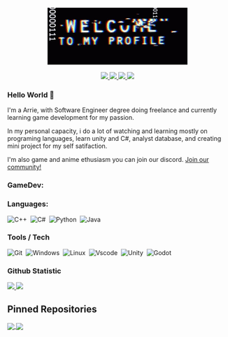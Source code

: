 <p align="center">
    <img src="Images/welcome.gif">
</p>

<p align="center">
	<a href="https://www.linkedin.com/in/arriemariessharief/">
		<img src="https://img.shields.io/badge/LinkedIn-0077B5?style=for-the-badge&logo=linkedin&logoColor=white" />
	</a>
  <a href="https://github.com/arrie-aries">
		<img src="https://img.shields.io/badge/GitHub-330F63?style=for-the-badge&logo=GitHub&logoColor=white" />
	</a>
	<a href="mailto:arrie.sharief@gmail.com">
		<img src="https://img.shields.io/badge/Gmail-D14836?style=for-the-badge&logo=gmail&logoColor=white" />
	</a>
	<a href="https://www.instagram.com/arrie_aries/">
		<img src="https://img.shields.io/badge/Instagram-ED1965.svg?&style=for-the-badge&logo=Instagram&logoColor=white" />
	</a>
</p>

### Hello World 👋

I'm a Arrie, with Software Engineer degree doing freelance and currently learning game development for my passion.

In my personal capacity, i do a lot of watching and learning mostly on programing languages, learn unity and C#, analyst database, and creating mini project for my self satifaction.

I'm also game and anime ethusiasm you can join our discord. <a href="https://www.mokkapps.de/blog"> Join our community!<a/>

### GameDev:

### Languages:
![C++](https://img.shields.io/badge/-C++-05122A?style=flat&logo=C%2B%2B&logoColor=00599C)&nbsp;
![C#](https://img.shields.io/badge/-csharp-05122A?style=flat&logo=csharp&logoColor=239120)&nbsp;
![Python](https://img.shields.io/badge/Python-05122A?style=flat&logo=python&logoColor=white)&nbsp;
![Java](https://img.shields.io/badge/Java-ED8B00?style=flat&logo=java&logoColor=white)&nbsp;

### Tools / Tech
![Git](https://img.shields.io/badge/-Git-05122A?style=flat&logo=git)&nbsp;
![Windows](https://img.shields.io/badge/-Windows-05122A?style=flat&logo=Windows)&nbsp;
![Linux](https://img.shields.io/badge/-Linux-05122A?style=flat&logo=linux)&nbsp;
![Vscode](https://img.shields.io/badge/-Vscode-05122A?style=flat&logo=visualstudiocode&logoColor=007ACC)&nbsp;
![Unity](https://img.shields.io/badge/-Unity-05122A?style=flat&logo=unity&logoColor=FFFFFF)&nbsp;
![Godot](https://img.shields.io/badge/-Godot-05122A?style=flat&logo=Godot-Engine)&nbsp;

### Github Statistic
<p align="left">
    <a href="https://github.com/arrie-aries">
      <img height="180em" src="https://github-readme-stats-eight-theta.vercel.app/api?username=arrie-aries&show_icons=true&theme=algolia&include_all_commits=true&count_private=true"/>
      <img height="180em" src="https://github-readme-stats-eight-theta.vercel.app/api/top-langs/?username=Icankkkk&layout=compact&langs_count=8&theme=algolia"/>
    </a>
</p>

## Pinned Repositories

<p align="left">
	<a href="https://github.com/arrie-aries/TankU">
		<img align="center" src="https://github-readme-stats.vercel.app/api/pin/?username=arrie-aries&repo=TankU&hide_border=true&theme=algolia&show_icons=true" />
	</a>
	<a href="https://github.com/arrie-aries/Ant-Tap-Tap">
		<img align="center" src="https://github-readme-stats.vercel.app/api/pin/?username=arrie-aries&repo=Ant-Tap-Tap&hide_border=true&theme=algolia&show_icons=true" />
	</a>
</p>
<!--
**arrie-aries/arrie-aries** is a ✨ _special_ ✨ repository because its `README.md` (this file) appears on your GitHub profile.

Here are some ideas to get you started:

- 🔭 I’m currently working on ...
- 🌱 I’m currently learning ...
- 👯 I’m looking to collaborate on ...
- 🤔 I’m looking for help with ...
- 💬 Ask me about ...
- 📫 How to reach me: ...
- 😄 Pronouns: ...
- ⚡ Fun fact: ...
-->
